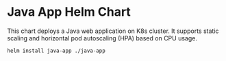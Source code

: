 # Java App Helm Chart

This chart deploys a Java web application on K8s cluster. It supports static scaling and  horizontal pod autoscaling (HPA) based on CPU usage.

```bash
helm install java-app ./java-app

